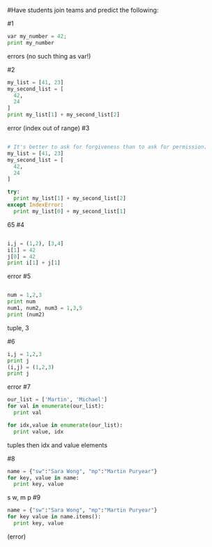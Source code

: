 
#Have students join teams and predict the following:

#1
```python
var my_number = 42;
print my_number
```
errors (no such thing as var!)

#2
```python
my_list = [41, 23]
my_second_list = [
  42,
  24
]
print my_list[1] + my_second_list[2]
```
error (index out of range)
#3
```python

# It's better to ask for forgiveness than to ask for permission.
my_list = [41, 23]
my_second_list = [
  42,
  24
]

try:
  print my_list[1] + my_second_list[2]
except IndexError:
  print my_list[0] + my_second_list[1]

```
65
#4
```python

i,j = (1,2), [3,4]
i[1] = 42
j[0] = 42
print i[1] + j[1]

```
error
#5
```python

num = 1,2,3
print num
num1, num2, num3 = 1,3,5
print (num2)

```
tuple, 3

#6
```python
i,j = 1,2,3
print j
(i,j) = (1,2,3)
print j
```
error
#7
```python
our_list = ['Martin', 'Michael']
for val in enumerate(our_list):
  print val

for idx,value in enumerate(our_list):
  print value, idx
```
tuples then idx and value elements

#8
```python
name = {"sw":"Sara Wong", "mp":"Martin Puryear"}
for key, value in name:
  print key, value
```
s w, m p
#9
```python
name = {"sw":"Sara Wong", "mp":"Martin Puryear"}
for key value in name.items():
  print key, value
```
(error)
